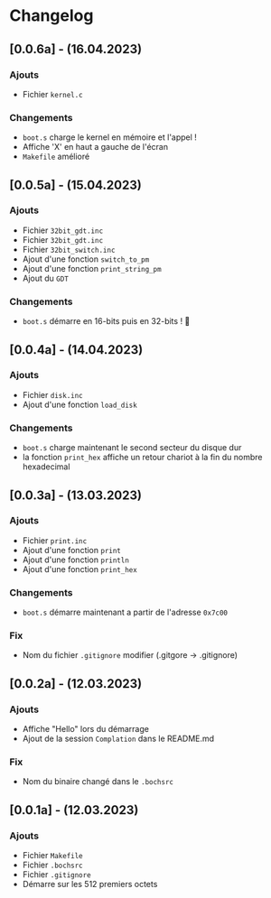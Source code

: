 # Changelog
## [0.0.6a] - (16.04.2023)
### Ajouts
- Fichier `kernel.c`
### Changements
- `boot.s` charge le kernel en mémoire et l'appel !
- Affiche 'X' en haut a gauche de l'écran
- `Makefile` amélioré

## [0.0.5a] - (15.04.2023)
### Ajouts
- Fichier `32bit_gdt.inc`
- Fichier `32bit_gdt.inc`
- Fichier `32bit_switch.inc`
- Ajout d'une fonction `switch_to_pm`
- Ajout d'une fonction `print_string_pm`
- Ajout du `GDT`
### Changements
- `boot.s` démarre en 16-bits puis en 32-bits ! :tada:

## [0.0.4a] - (14.04.2023)
### Ajouts
- Fichier `disk.inc`
- Ajout d'une fonction `load_disk`
### Changements
- `boot.s` charge maintenant le second secteur du disque dur
- la fonction `print_hex` affiche un retour chariot à la fin du nombre hexadecimal

## [0.0.3a] - (13.03.2023)
### Ajouts
- Fichier `print.inc`
- Ajout d'une fonction `print`
- Ajout d'une fonction `println`
- Ajout d'une fonction `print_hex`
### Changements
- `boot.s` démarre maintenant a partir de l'adresse `0x7c00`
### Fix
- Nom du fichier `.gitignore` modifier (.gitgore -> .gitignore)

## [0.0.2a] - (12.03.2023)
### Ajouts
- Affiche "Hello" lors du démarrage
- Ajout de la session `Complation` dans le README.md
### Fix
- Nom du binaire changé dans le `.bochsrc`

## [0.0.1a] - (12.03.2023)
### Ajouts
- Fichier `Makefile`
- Fichier `.bochsrc`
- Fichier `.gitignore`
- Démarre sur les 512 premiers octets